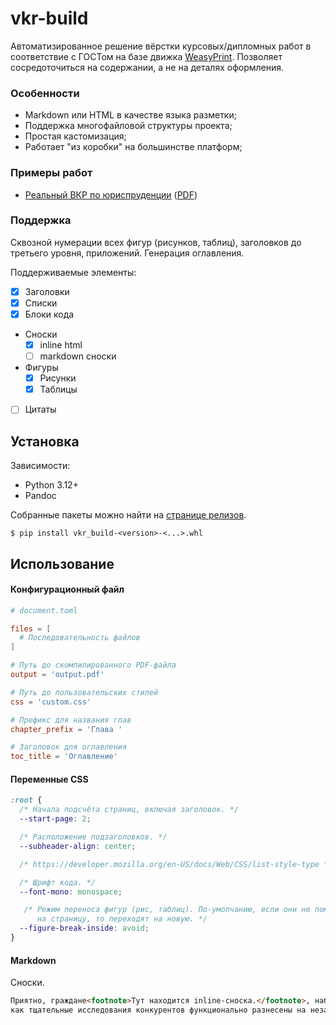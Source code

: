 # vkr-build

Автоматизированное решение вёрстки курсовых/дипломных работ в соответствие с ГОСТом на базе движка [WeasyPrint](https://weasyprint.org/). Позволяет сосредоточиться на содержании, а не на деталях оформления.

### Особенности 

- Markdown или HTML в качестве языка разметки;  
- Поддержка многофайловой структуры проекта;
- Простая кастомизация;
- Работает "из коробки" на большинстве платформ; 

### Примеры работ 

- [Реальный ВКР по юриспруденции](./examples/simple-full) ([PDF](./examples/simple-full/ВКР%20Влад.pdf)) 

### Поддержка 

Сквозной нумерации всех фигур (рисунков, таблиц), заголовков до третьего уровня, приложений. Генерация оглавления. 

Поддерживаемые элементы:
- [x] Заголовки 
- [x] Списки
- [x] Блоки кода
- Сноски
  - [x] inline html 
  - [ ] markdown сноски
- Фигуры
  - [x] Рисунки
  - [x] Таблицы
- [ ] Цитаты

## Установка 

Зависимости:
- Python 3.12+
- Pandoc 

Собранные пакеты можно найти на [странице релизов](https://github.com/dx3mod/vkr.build/releases).
```console
$ pip install vkr_build-<version>-<...>.whl
```


## Использование 

#### Конфигурационный файл

```toml
# document.toml

files = [
  # Последовательность файлов
]

# Путь до скомпилированного PDF-файла
output = 'output.pdf'

# Путь до пользовательских стилей
css = 'custom.css' 

# Префикс для названия глав
chapter_prefix = 'Глава '

# Заголовок для оглавления 
toc_title = 'Оглавление'
```

#### Переменные CSS

```css
:root {
  /* Начала подсчёта страниц, включая заголовок. */
  --start-page: 2;

  /* Расположение подзаголовков. */
  --subheader-align: center;

  /* https://developer.mozilla.org/en-US/docs/Web/CSS/list-style-type */

  /* Шрифт кода. */
  --font-mono: monospace;

   /* Режим переноса фигур (рис, таблиц). По-умолчанию, если они не помещаются
      на страницу, то переходят на новую. */
  --figure-break-inside: avoid;
}
```

#### Markdown

Сноски. 
```markdown
Приятно, граждане<footnote>Тут находится inline-сноска.</footnote>, наблюдать, 
как тщательные исследования конкурентов функционально разнесены на независимые элементы.
```